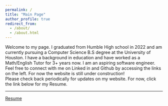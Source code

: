 ```yaml
---
permalink: /
title: "Main Page"
author_profile: true
redirect_from: 
  - /about/
  - /about.html
---
```

Welcome to my page.
I graduated from Humble High school in 2022 and am currently pursuing a Computer Science B.S degree at the University of Houston.
I have a background in education and have worked as a Math/English Tutor for 3+ years now. 
I am an aspiring software engineer.
Feel free to connect with me on Linked in and Github by accessing the links on the left.
For now the website is still under construction!  
Please check back periodically for updates on my website.
For now, click the link below for my Resume.

---

[Resume](https://eriklpz04.github.io/files/Resume-2025.pdf)
